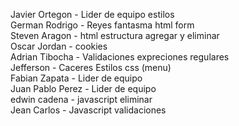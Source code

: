 Javier Ortegon - Lider de equipo estilos <br>
German Rodrigo - Reyes fantasma html form <br>
Steven Aragon - html estructura agregar y eliminar <br>
Oscar Jordan - cookies  <br>
Adrian Tibocha - Validaciones expreciones regulares <br>
Jefferson - Caceres Estilos css (menu) <br>
Fabian Zapata - Lider de equipo <br>
Juan Pablo Perez - Lider de equipo <br>
edwin cadena - javascript eliminar <br>
Jean Carlos - Javascript validaciones

